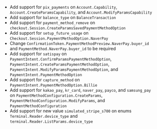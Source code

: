 * Add support for `pix_payments` on `Account.Capability`, `Account.CreateParamsCapability`, and `Account.ModifyParamsCapability`
* Add support for `balance_type` on `BalanceTransaction`
* Add support for `payment_method_remove` on `checkout.Session.CreateParamsSavedPaymentMethodOption`
* Add support for `setup_future_usage` on `Checkout.Session.PaymentMethodOption.NaverPay`
* Change `ConfirmationToken.PaymentMethodPreview.NaverPay.buyer_id` and `PaymentMethod.NaverPay.buyer_id` to be required
* Add support for `satispay` on `PaymentIntent.ConfirmParamsPaymentMethodOption`, `PaymentIntent.CreateParamsPaymentMethodOption`, `PaymentIntent.ModifyParamsPaymentMethodOption`, and `PaymentIntent.PaymentMethodOption`
* Add support for `capture_method` on `PaymentIntent.PaymentMethodOption.Billie`
* Add support for `kakao_pay`, `kr_card`, `naver_pay`, `payco`, and `samsung_pay` on `PaymentMethodConfiguration.CreateParams`, `PaymentMethodConfiguration.ModifyParams`, and `PaymentMethodConfiguration`
* Add support for new value `simulated_stripe_s700` on enums `Terminal.Reader.device_type` and `terminal.Reader.ListParams.device_type`
